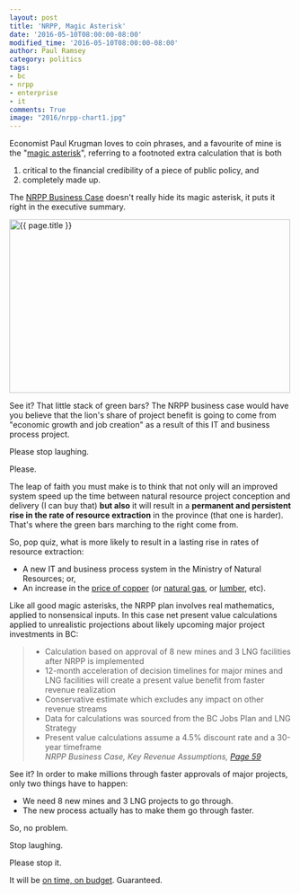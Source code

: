 ```yaml
---
layout: post
title: 'NRPP, Magic Asterisk'
date: '2016-05-10T08:00:00-08:00'
modified_time: '2016-05-10T08:00:00-08:00'
author: Paul Ramsey
category: politics
tags:
- bc
- nrpp
- enterprise
- it
comments: True
image: "2016/nrpp-chart1.jpg"
---
```


Economist Paul Krugman loves to coin phrases, and a favourite of mine is the "[magic asterisk](http://krugman.blogs.nytimes.com/2012/08/16/whats-in-the-ryan-plan/)", referring to a footnoted extra calculation that is both 

1. critical to the financial credibility of a piece of public policy, and 
2. completely made up.

The [NRPP Business Case](http://www2.gov.bc.ca/gov/content/industry/natural-resource-use/frontcounter-bc/natural-resource-permitting-project/nrpp-business-case-3623) doesn't really hide its magic asterisk, it puts it right in the executive summary.

<img src="{{ site.images }}{{ page.image }}" alt="{{ page.title }}" width="500" height="309" />

See it? That little stack of green bars? The NRPP business case would have you believe that the lion's share of project benefit is going to come from "economic growth and job creation" as a result of this IT and business process project.

Please stop laughing.

Please.

The leap of faith you must make is to think that not only will an improved system speed up the time between natural resource project conception and delivery (I can buy that) **but also** it will result in a **permanent and persistent rise in the rate of resource extraction** in the province (that one is harder). That's where the green bars marching to the right come from.

So, pop quiz, what is more likely to result in a lasting rise in rates of resource extraction:

* A new IT and business process system in the Ministry of Natural Resources; or,
* An increase in the [price of copper](http://www.nasdaq.com/markets/copper.aspx?timeframe=10y) (or [natural gas](http://www.forecast-chart.com/chart-natural-gas.html), or [lumber](http://www.nasdaq.com/markets/lumber.aspx?timeframe=10y), etc).

Like all good magic asterisks, the NRPP plan involves real mathematics, applied to nonsensical inputs. In this case net present value calculations applied to unrealistic projections about likely upcoming major project investments in BC:

> * Calculation based on approval of 8 new mines and 3 LNG facilities after NRPP is implemented
> * 12-month acceleration of decision timelines for major mines and LNG facilities will create a present value benefit from faster revenue realization
> * Conservative estimate which excludes any impact on other revenue streams
> * Data for calculations was sourced from the BC Jobs Plan and LNG Strategy
> * Present value calculations assume a 4.5% discount rate and a 30-year timeframe<br/>*NRPP Business Case, Key Revenue Assumptions, [Page 59](http://www2.gov.bc.ca/assets/gov/business/natural-resource-industries/doing-business/nrpp/nrpp-business-case_public_version_2016_03_23.pdf#page=59)*

See it? In order to make millions through faster approvals of major projects, only two things have to happen:

* We need 8 new mines and 3 LNG projects to go through.
* The new process actually has to make them go through faster.

So, no problem.

Stop laughing.

Please stop it.

It will be [on time, on budget](/2016/05/nrpp-on-time-budget.html). Guaranteed.




